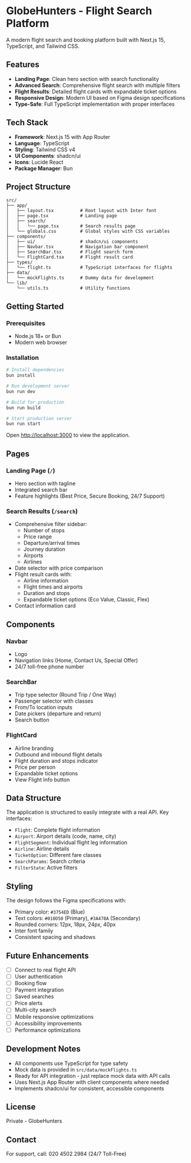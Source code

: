 # GlobeHunters - Flight Search Platform

A modern flight search and booking platform built with Next.js 15, TypeScript, and Tailwind CSS.

## Features

- **Landing Page**: Clean hero section with search functionality
- **Advanced Search**: Comprehensive flight search with multiple filters
- **Flight Results**: Detailed flight cards with expandable ticket options
- **Responsive Design**: Modern UI based on Figma design specifications
- **Type-Safe**: Full TypeScript implementation with proper interfaces

## Tech Stack

- **Framework**: Next.js 15 with App Router
- **Language**: TypeScript
- **Styling**: Tailwind CSS v4
- **UI Components**: shadcn/ui
- **Icons**: Lucide React
- **Package Manager**: Bun

## Project Structure

```
src/
├── app/
│   ├── layout.tsx          # Root layout with Inter font
│   ├── page.tsx            # Landing page
│   ├── search/
│   │   └── page.tsx        # Search results page
│   └── globals.css         # Global styles with CSS variables
├── components/
│   ├── ui/                 # shadcn/ui components
│   ├── Navbar.tsx          # Navigation bar component
│   ├── SearchBar.tsx       # Flight search form
│   └── FlightCard.tsx      # Flight result card
├── types/
│   └── flight.ts           # TypeScript interfaces for flights
├── data/
│   └── mockFlights.ts      # Dummy data for development
└── lib/
    └── utils.ts            # Utility functions
```

## Getting Started

### Prerequisites

- Node.js 18+ or Bun
- Modern web browser

### Installation

```bash
# Install dependencies
bun install

# Run development server
bun run dev

# Build for production
bun run build

# Start production server
bun run start
```

Open [http://localhost:3000](http://localhost:3000) to view the application.

## Pages

### Landing Page (`/`)
- Hero section with tagline
- Integrated search bar
- Feature highlights (Best Price, Secure Booking, 24/7 Support)

### Search Results (`/search`)
- Comprehensive filter sidebar:
  - Number of stops
  - Price range
  - Departure/arrival times
  - Journey duration
  - Airports
  - Airlines
- Date selector with price comparison
- Flight result cards with:
  - Airline information
  - Flight times and airports
  - Duration and stops
  - Expandable ticket options (Eco Value, Classic, Flex)
- Contact information card

## Components

### Navbar
- Logo
- Navigation links (Home, Contact Us, Special Offer)
- 24/7 toll-free phone number

### SearchBar
- Trip type selector (Round Trip / One Way)
- Passenger selector with classes
- From/To location inputs
- Date pickers (departure and return)
- Search button

### FlightCard
- Airline branding
- Outbound and inbound flight details
- Flight duration and stops indicator
- Price per person
- Expandable ticket options
- View Flight Info button

## Data Structure

The application is structured to easily integrate with a real API. Key interfaces:

- `Flight`: Complete flight information
- `Airport`: Airport details (code, name, city)
- `FlightSegment`: Individual flight leg information
- `Airline`: Airline details
- `TicketOption`: Different fare classes
- `SearchParams`: Search criteria
- `FilterState`: Active filters

## Styling

The design follows the Figma specifications with:
- Primary color: `#3754ED` (Blue)
- Text colors: `#010D50` (Primary), `#3A478A` (Secondary)
- Rounded corners: 12px, 18px, 24px, 40px
- Inter font family
- Consistent spacing and shadows

## Future Enhancements

- [ ] Connect to real flight API
- [ ] User authentication
- [ ] Booking flow
- [ ] Payment integration
- [ ] Saved searches
- [ ] Price alerts
- [ ] Multi-city search
- [ ] Mobile responsive optimizations
- [ ] Accessibility improvements
- [ ] Performance optimizations

## Development Notes

- All components use TypeScript for type safety
- Mock data is provided in `src/data/mockFlights.ts`
- Ready for API integration - just replace mock data with API calls
- Uses Next.js App Router with client components where needed
- Implements shadcn/ui for consistent, accessible components

## License

Private - GlobeHunters

## Contact

For support, call: 020 4502 2984 (24/7 Toll-Free)
